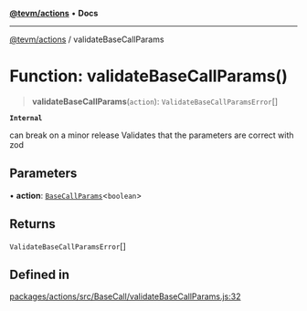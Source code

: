 [**@tevm/actions**](../README.md) • **Docs**

***

[@tevm/actions](../globals.md) / validateBaseCallParams

# Function: validateBaseCallParams()

> **validateBaseCallParams**(`action`): `ValidateBaseCallParamsError`[]

**`Internal`**

can break on a minor release
Validates that the parameters are correct with zod

## Parameters

• **action**: [`BaseCallParams`](../type-aliases/BaseCallParams.md)\<`boolean`\>

## Returns

`ValidateBaseCallParamsError`[]

## Defined in

[packages/actions/src/BaseCall/validateBaseCallParams.js:32](https://github.com/qbzzt/tevm-monorepo/blob/main/packages/actions/src/BaseCall/validateBaseCallParams.js#L32)
